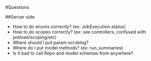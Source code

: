 #Questions

##Server side

- How to do enums correctly? (ex: JobExecution.status)
- How to do scopes correctly? (ex: see controllers, confused with preload/scoping/etc)
- Where should I put param scrubing?
- Where do I put model methods? (ex: run_summaries)
- Is it bad to call Repo and model schemas from anywhere?